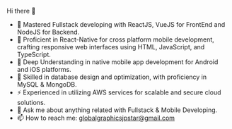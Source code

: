 Hi there 👋

- 🔭 Mastered Fullstack developing with ReactJS, VueJS for FrontEnd and NodeJS for Backend.
- 🌱 Proficient in React-Native for cross platform mobile development, crafting responsive web interfaces using HTML, JavaScript, and TypeScript.
- 👯 Deep Understanding in native mobile app development for Android and iOS platforms.
- 🤔 Skilled in database design and optimization, with proficiency in MySQL & MongoDB.
- ⚡ Experienced in utilizing AWS services for scalable and secure cloud solutions.
- 💬 Ask me about anything related with Fullstack & Mobile Developing.
- 📫 How to reach me: globalgraphicsjpstar@gmail.com

<!--
**JeipiGuru/JeipiGuru** is a ✨ _special_ ✨ repository because its `README.md` (this file) appears on your GitHub profile.

Here are some ideas to get you started:



-->
